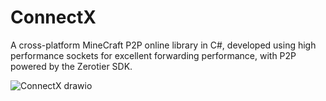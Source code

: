 # ConnectX

A cross-platform MineCraft P2P online library in C#, developed using high performance sockets for excellent forwarding performance, with P2P powered by the Zerotier SDK.

![ConnectX drawio](https://github.com/user-attachments/assets/952af8e7-d677-4056-bf34-6518e7161a03)
